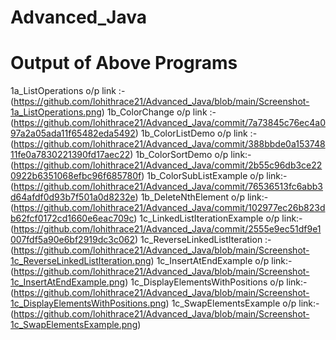 # Advanced_Java

# Output of Above Programs

1a_ListOperations o/p link :- (https://github.com/lohithrace21/Advanced_Java/blob/main/Screenshot-1a_ListOperations.png)
1b_ColorChange o/p link :-(https://github.com/lohithrace21/Advanced_Java/commit/7a73845c76ec4a097a2a05ada11f65482eda5492)
1b_ColorListDemo  o/p link :-(https://github.com/lohithrace21/Advanced_Java/commit/388bbde0a15374811fe0a7830221390fd17aec22)
1b_ColorSortDemo o/p link:-(https://github.com/lohithrace21/Advanced_Java/commit/2b55c96db3ce220922b6351068efbc96f685780f)
1b_ColorSubListExample o/p link:-(https://github.com/lohithrace21/Advanced_Java/commit/76536513fc6abb3d64afdf0d93b7f501a0d8232e)
1b_DeleteNthElement o/p link:-(https://github.com/lohithrace21/Advanced_Java/commit/102977ec26b823db62fcf0172cd1660e6eac709c)
1c_LinkedListIterationExample o/p link:-(https://github.com/lohithrace21/Advanced_Java/commit/2555e9ec51df9e1007fdf5a90e6bf2919dc3c062)
1c_ReverseLinkedListIteration :-(https://github.com/lohithrace21/Advanced_Java/blob/main/Screenshot-1c_ReverseLinkedListIteration.png)
1c_InsertAtEndExample o/p link:-(https://github.com/lohithrace21/Advanced_Java/blob/main/Screenshot-1c_InsertAtEndExample.png)
1c_DisplayElementsWithPositions o/p link:-(https://github.com/lohithrace21/Advanced_Java/blob/main/Screenshot-1c_DisplayElementsWithPositions.png)
1c_SwapElementsExample o/p link:-(https://github.com/lohithrace21/Advanced_Java/blob/main/Screenshot-1c_SwapElementsExample.png)
